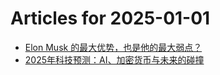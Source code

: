 # Articles for 2025-01-01

- [Elon Musk 的最大优势，也是他的最大弱点？](https://keithhchen.github.io/wpa-md-previews/2025-01-01/html/Elon-Musk-的最大优势也是他的最大弱点.html)
- [2025年科技预测：AI、加密货币与未来的碰撞](https://keithhchen.github.io/wpa-md-previews/2025-01-01/html/2025年科技预测AI加密货币与未来的碰撞.html)